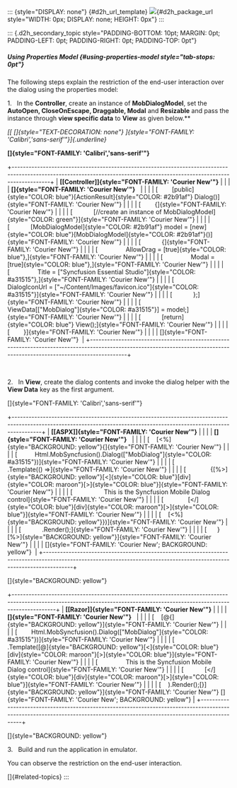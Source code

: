 ::: {style="DISPLAY: none"}
[](ms-xhelp:///?Id=d2h_url_template){#d2h_url_template} ![](!package_url!){#d2h_package_url style="WIDTH: 0px; DISPLAY: none; HEIGHT: 0px"}
:::

::: {.d2h_secondary_topic style="PADDING-BOTTOM: 10pt; MARGIN: 0pt; PADDING-LEFT: 0pt; PADDING-RIGHT: 0pt; PADDING-TOP: 0pt"}
##### Using Properties Model {#using-properties-model style="tab-stops: 0pt"}

The following steps explain the restriction of the end-user interaction over the dialog using the properties model:

1.   In the **Controller**, create an instance of **MobDialogModel**, set the **AutoOpen, CloseOnEscape, Draggable, Modal** and **Resizable** and pass the instance through **view specific data** to **View** as given below.**

*[[ []{style="TEXT-DECORATION: none"} ]{style="FONT-FAMILY: 'Calibri','sans-serif'"}]{.underline}*  

**[]{style="FONT-FAMILY: 'Calibri','sans-serif'"}**  

+-------------------------------------------------------------------------------------------------------------------------------------------------------------------------+
| **[\[Controller\]]{style="FONT-FAMILY: 'Courier New'"}**                                                                                                                |
|                                                                                                                                                                         |
| **[]{style="FONT-FAMILY: 'Courier New'"}**                                                                                                                              |
|                                                                                                                                                                         |
| [        [public]{style="COLOR: blue"}[ActionResult]{style="COLOR: #2b91af"} Dialog()]{style="FONT-FAMILY: 'Courier New'"}                                              |
|                                                                                                                                                                         |
| [        {]{style="FONT-FAMILY: 'Courier New'"}                                                                                                                         |
|                                                                                                                                                                         |
| [            [//create an instance of MobDialogModel]{style="COLOR: green"}]{style="FONT-FAMILY: 'Courier New'"}                                                        |
|                                                                                                                                                                         |
| [            [MobDialogModel]{style="COLOR: #2b91af"} model = [new]{style="COLOR: blue"}[MobDialogModel]{style="COLOR: #2b91af"}()]{style="FONT-FAMILY: 'Courier New'"} |
|                                                                                                                                                                         |
| [            {]{style="FONT-FAMILY: 'Courier New'"}                                                                                                                     |
|                                                                                                                                                                         |
| [                AllowDrag = [true]{style="COLOR: blue"},]{style="FONT-FAMILY: 'Courier New'"}                                                                          |
|                                                                                                                                                                         |
| [                Modal = [true]{style="COLOR: blue"},]{style="FONT-FAMILY: 'Courier New'"}                                                                              |
|                                                                                                                                                                         |
| [                Title = [\"Syncfusion Essential Studio\"]{style="COLOR: #a31515"},]{style="FONT-FAMILY: 'Courier New'"}                                                |
|                                                                                                                                                                         |
| [                DialogIconUrl = [\"\~/Content/Images/favicon.ico\"]{style="COLOR: #a31515"}]{style="FONT-FAMILY: 'Courier New'"}                                       |
|                                                                                                                                                                         |
| [            };]{style="FONT-FAMILY: 'Courier New'"}                                                                                                                    |
|                                                                                                                                                                         |
| [            ViewData\[[\"MobDialog\"]{style="COLOR: #a31515"}\] = model;]{style="FONT-FAMILY: 'Courier New'"}                                                          |
|                                                                                                                                                                         |
| [            [return]{style="COLOR: blue"} View();]{style="FONT-FAMILY: 'Courier New'"}                                                                                 |
|                                                                                                                                                                         |
| [        }]{style="FONT-FAMILY: 'Courier New'"}                                                                                                                         |
|                                                                                                                                                                         |
| []{style="FONT-FAMILY: 'Courier New'"}                                                                                                                                  |
+-------------------------------------------------------------------------------------------------------------------------------------------------------------------------+

 

2.   In **View**, create the dialog contents and invoke the dialog helper with the **View Data** key as the first argument.

[]{style="FONT-FAMILY: 'Calibri','sans-serif'"} 

+----------------------------------------------------------------------------------------------------------------------------------------------------------------------+
| **[\[ASPX\]]{style="FONT-FAMILY: 'Courier New'"}**                                                                                                                   |
|                                                                                                                                                                      |
| **[]{style="FONT-FAMILY: 'Courier New'"}**                                                                                                                           |
|                                                                                                                                                                      |
| [    [\<%]{style="BACKGROUND: yellow"}{]{style="FONT-FAMILY: 'Courier New'"}                                                                                         |
|                                                                                                                                                                      |
| [          Html.MobSyncfusion().Dialog([\"MobDialog\"]{style="COLOR: #a31515"})]{style="FONT-FAMILY: 'Courier New'"}                                                 |
|                                                                                                                                                                      |
| [              .Template(() =\>]{style="FONT-FAMILY: 'Courier New'"}                                                                                                 |
|                                                                                                                                                                      |
| [              {[%\>]{style="BACKGROUND: yellow"}[\<]{style="COLOR: blue"}[div]{style="COLOR: maroon"}[\>]{style="COLOR: blue"}]{style="FONT-FAMILY: 'Courier New'"} |
|                                                                                                                                                                      |
| [                  This is the Syncfusion Mobile Dialog control]{style="FONT-FAMILY: 'Courier New'"}                                                                 |
|                                                                                                                                                                      |
| [              [\</]{style="COLOR: blue"}[div]{style="COLOR: maroon"}[\>]{style="COLOR: blue"}]{style="FONT-FAMILY: 'Courier New'"}                                  |
|                                                                                                                                                                      |
| [    [\<%]{style="BACKGROUND: yellow"}})]{style="FONT-FAMILY: 'Courier New'"}                                                                                        |
|                                                                                                                                                                      |
| [            .Render();]{style="FONT-FAMILY: 'Courier New'"}                                                                                                         |
|                                                                                                                                                                      |
| [      }[%\>]{style="BACKGROUND: yellow"}]{style="FONT-FAMILY: 'Courier New'"}                                                                                       |
|                                                                                                                                                                      |
| []{style="FONT-FAMILY: 'Courier New'; BACKGROUND: yellow"}                                                                                                           |
+----------------------------------------------------------------------------------------------------------------------------------------------------------------------+

[]{style="BACKGROUND: yellow"} 

+---------------------------------------------------------------------------------------------------------------------------------------------------------------------------+
| **[\[Razor\]]{style="FONT-FAMILY: 'Courier New'"}**                                                                                                                       |
|                                                                                                                                                                           |
| **[]{style="FONT-FAMILY: 'Courier New'"}**                                                                                                                                |
|                                                                                                                                                                           |
| [    [\@{]{style="BACKGROUND: yellow"}]{style="FONT-FAMILY: 'Courier New'"}                                                                                               |
|                                                                                                                                                                           |
| [        Html.MobSyncfusion().Dialog([\"MobDialog\"]{style="COLOR: #a31515"})]{style="FONT-FAMILY: 'Courier New'"}                                                        |
|                                                                                                                                                                           |
| [            .Template([@]{style="BACKGROUND: yellow"}[\<]{style="COLOR: blue"}[div]{style="COLOR: maroon"}[\>]{style="COLOR: blue"}]{style="FONT-FAMILY: 'Courier New'"} |
|                                                                                                                                                                           |
| [                This is the Syncfusion Mobile Dialog control]{style="FONT-FAMILY: 'Courier New'"}                                                                        |
|                                                                                                                                                                           |
| [            [\</]{style="COLOR: blue"}[div]{style="COLOR: maroon"}[\>]{style="COLOR: blue"}]{style="FONT-FAMILY: 'Courier New'"}                                         |
|                                                                                                                                                                           |
| [    ).Render();[}]{style="BACKGROUND: yellow"}]{style="FONT-FAMILY: 'Courier New'"} []{style="FONT-FAMILY: 'Courier New'; BACKGROUND: yellow"}                           |
+---------------------------------------------------------------------------------------------------------------------------------------------------------------------------+

[]{style="BACKGROUND: yellow"} 

3.   Build and run the application in emulator.

You can observe the restriction on the end-user interaction.

[]{#related-topics}
:::
